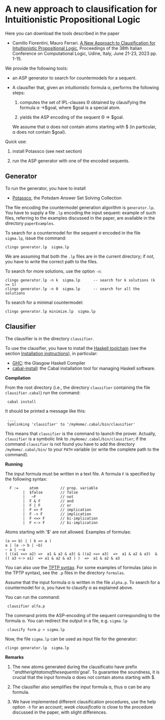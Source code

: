 A new approach to clausification for Intuitionistic Propositional Logic
=======================================================================

Here you can download the tools described in the paper

- Camillo Fiorentini, Mauro Ferrari.
  [A New Approach to Clausification for Intuitionistic Propositional Logic](https://ceur-ws.org/Vol-3428/paper15.pdf),
   Proceedings of the 38th Italian Conference on Computational Logic, Udine, Italy, June 21-23, 2023 pp. 1-15.




We provide the following tools:

- an ASP generator to search for countermodels for a  sequent. 
- A clausifier that, given an intuitionistic formula &alpha;, performs the following steps:

  1. computes the set of IPL-clauses &Theta; obtained by clausifying  the formula &alpha; &rarr;$goal,
     where $goal is a special atom.

  2. yields the  ASP encoding   of the sequent &Theta; &rArr; $goal.

  We assume that &alpha; does not contain atoms starting with $ (in particular,  &alpha; does not contain $goal).

Quick use:

1. install Potassco (see next section)

2. run the ASP generator with one of the encoded sequents.


Generator
--------

To run the generator, you have to install

- [Potassco](https://potassco.org/), the Potsdam Answer Set Solving Collection

The file encoding the countermodel generation algorithm is   `generator.lp`.
You have to supply a file `.lp` encoding the input sequent:
example of  such files, referring to the examples discussed in the paper,  are available in the directory `paperExamples`.



To search for a countermodel  for the sequent &sigma; encoded in the file `sigma.lp`,  issue the command:

```console
clingo generator.lp  sigma.lp
```
We are assuming that both the  `.lp` files are in the current directory;
if not, you have to write the correct path to the files.

To search for more solutions,  use the option `-n`:

```console
clingo generator.lp -n k  sigma.lp      -- search for k solutions (k >= 1)
clingo generator.lp -n 0  sigma.lp      -- search for all the solutions 
```


To search for a minimal countermodel:


```console
clingo generator.lp minimize.lp  sigma.lp
```


Clausifier
----------

The clausifier is in the directory `clausifier`.

To use the clausifier, you have to install the [Haskell toolchain](https://www.haskell.org/downloads)
(see  the section  [Installation instructions](https://www.haskell.org/downloads#ghcup)), 
in particular:

- [GHC](https://www.haskell.org/ghc/): the Glasgow Haskell Compiler
- [cabal-install](https://cabal.readthedocs.io/en/3.6/): the Cabal installation tool for managing Haskell software.


**Compilation**

From the  root directory (i.e., the directory `clausifier` containing the file  `clausifier.cabal`) run the command:

```console
 cabal install
```



It should be printed a message like this:


```console
 ....
 Symlinking 'clausifier' to '/myHome/.cabal/bin/clausifier'
```


This means that `clausifier` is the command to launch the prover. Actually,
`clausifier` is a symbolic link to    `/myHome/.cabal/bin/clausifier`; if
the command `clausifier` is not found you have to add the directory `/myHome/.cabal/bin/` to
your `PATH` variable (or write the complete path to the command).



**Running**


The input formula must be written in a text file. A formula `F` is specified by the following syntax:

```console
  F :=     atom          // prop. variable 
        |  $false        // false
        |   ~F           // not 
        |  F & F         // and
        |  F | F         // or
        |  F => F        // implication
        |  F -> F        // implication
        |  F <=> F       // bi-implication
        |  F <-> F       // bi-implication	
```

Atoms starting with '$' are not allowed.
Examples of formulas:

```console
(a => b) | ( b => a )
a | (a -> b | ~b)
~ a | ~~a
( ((a1 <=> a2) =>  a1 & a2 & a3) & ((a2 <=> a3)  =>  a1 & a2 & a3)  & (( a3 <-> a1)  => a1 & a2 & a3 ) )  =>  a1 & a2 & a3  
```

You can also use the [TPTP syntax](http://tptp.cs.miami.edu/TPTP/QuickGuide/Problems.html).
For some examples of formulas (also in the TPTP syntax), see  the `.p` files in the directory `formulas`.



Assume that the input formula &alpha; is written in the file `alpha.p`.
To search for a countermodel for &alpha;,  you have to clausify  &alpha; as explained above.

You can run the command:


```console
 clausifier alfa.p
```

The command prints the ASP-encoding of the sequent corresponding to the formula &alpha;.
You can redirect the output in a file, e.g. `sigma.lp`


```console
 clausify form.p > sigma.lp
```

Now, the file `sigma.lp` can be used as input file for the generator:


```console
clingo generator.lp  sigma.lp
```

**Remarks**

1. The new atoms generated during the clausificatio have prefix '$' and the right atom of the sequent  is '$goal'.
    To guarantee the soundness, it is crucial that the input formula  &alpha; does not contain atoms starting with $.
2. The clausifier also semplifies the input formula &alpha;, thus  &alpha; can be any formula.
   
3. We have implemented different clausification procedures, use the help option `-h` for an account;
*weak clausificatio* is  close to the procedure discussed in the paper, with slight differences.
   
     